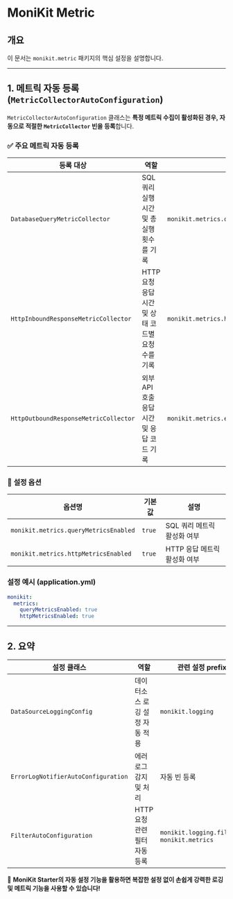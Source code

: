 # MoniKit Metric

## 개요
이 문서는 `monikit.metric` 패키지의 핵심 설정을 설명합니다.

---
## **1. 메트릭 자동 등록** (`MetricCollectorAutoConfiguration`)

`MetricCollectorAutoConfiguration` 클래스는 **특정 메트릭 수집이 활성화된 경우, 자동으로 적절한 `MetricCollector` 빈을 등록**합니다.

### ✅ 주요 메트릭 자동 등록
| 등록 대상 | 역할 | 활성화 설정 |
|--------|------|------------|
| `DatabaseQueryMetricCollector` | SQL 쿼리 실행 시간 및 총 실행 횟수를 기록 | `monikit.metrics.queryMetricsEnabled=true` |
| `HttpInboundResponseMetricCollector` | HTTP 요청 응답 시간 및 상태 코드별 요청 수를 기록 | `monikit.metrics.httpMetricsEnabled=true` |
| `HttpOutboundResponseMetricCollector` | 외부 API 호출 응답 시간 및 응답 코드 기록 | `monikit.metrics.externalMallMetricsEnabled=true` |

### 🔧 **설정 옵션**
| 옵션명 | 기본값 | 설명 |
|--------|--------|------|
| `monikit.metrics.queryMetricsEnabled` | `true` | SQL 쿼리 메트릭 활성화 여부 |
| `monikit.metrics.httpMetricsEnabled` | `true` | HTTP 응답 메트릭 활성화 여부 |

### **설정 예시 (application.yml)**
```yaml
monikit:
  metrics:
    queryMetricsEnabled: true
    httpMetricsEnabled: true
```

---


## **2. 요약**
| 설정 클래스 | 역할 | 관련 설정 prefix |
|------------|------|----------------|
| `DataSourceLoggingConfig` | 데이터소스 로깅 설정 자동 적용 | `monikit.logging` |
| `ErrorLogNotifierAutoConfiguration` | 에러 로그 감지 및 처리 | 자동 빈 등록 |
| `FilterAutoConfiguration` | HTTP 요청 관련 필터 자동 등록 | `monikit.logging.filters`, `monikit.metrics` |

🚀 **MoniKit Starter의 자동 설정 기능을 활용하면 복잡한 설정 없이 손쉽게 강력한 로깅 및 메트릭 기능을 사용할 수 있습니다!**

